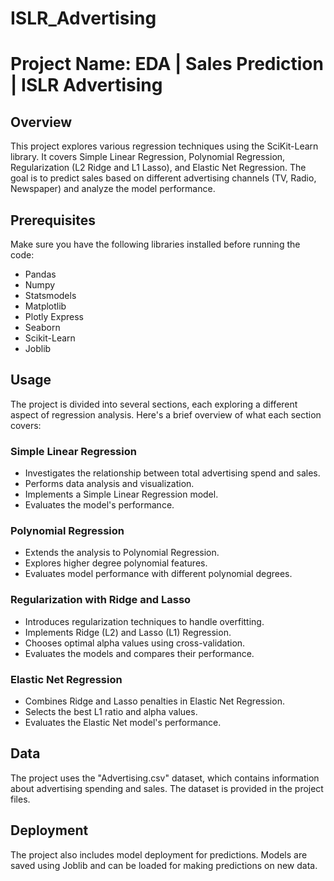 # ISLR_Advertising


# Project Name: EDA | Sales Prediction | ISLR Advertising

## Overview

This project explores various regression techniques using the SciKit-Learn library. It covers Simple Linear Regression, Polynomial Regression, Regularization (L2 Ridge and L1 Lasso), and Elastic Net Regression. The goal is to predict sales based on different advertising channels (TV, Radio, Newspaper) and analyze the model performance.

## Prerequisites

Make sure you have the following libraries installed before running the code:

- Pandas
- Numpy
- Statsmodels
- Matplotlib
- Plotly Express
- Seaborn
- Scikit-Learn
- Joblib


## Usage

The project is divided into several sections, each exploring a different aspect of regression analysis. Here's a brief overview of what each section covers:

### Simple Linear Regression

- Investigates the relationship between total advertising spend and sales.
- Performs data analysis and visualization.
- Implements a Simple Linear Regression model.
- Evaluates the model's performance.

### Polynomial Regression

- Extends the analysis to Polynomial Regression.
- Explores higher degree polynomial features.
- Evaluates model performance with different polynomial degrees.

### Regularization with Ridge and Lasso

- Introduces regularization techniques to handle overfitting.
- Implements Ridge (L2) and Lasso (L1) Regression.
- Chooses optimal alpha values using cross-validation.
- Evaluates the models and compares their performance.

### Elastic Net Regression

- Combines Ridge and Lasso penalties in Elastic Net Regression.
- Selects the best L1 ratio and alpha values.
- Evaluates the Elastic Net model's performance.

## Data

The project uses the "Advertising.csv" dataset, which contains information about advertising spending and sales. The dataset is provided in the project files.

## Deployment

The project also includes model deployment for predictions. Models are saved using Joblib and can be loaded for making predictions on new data.